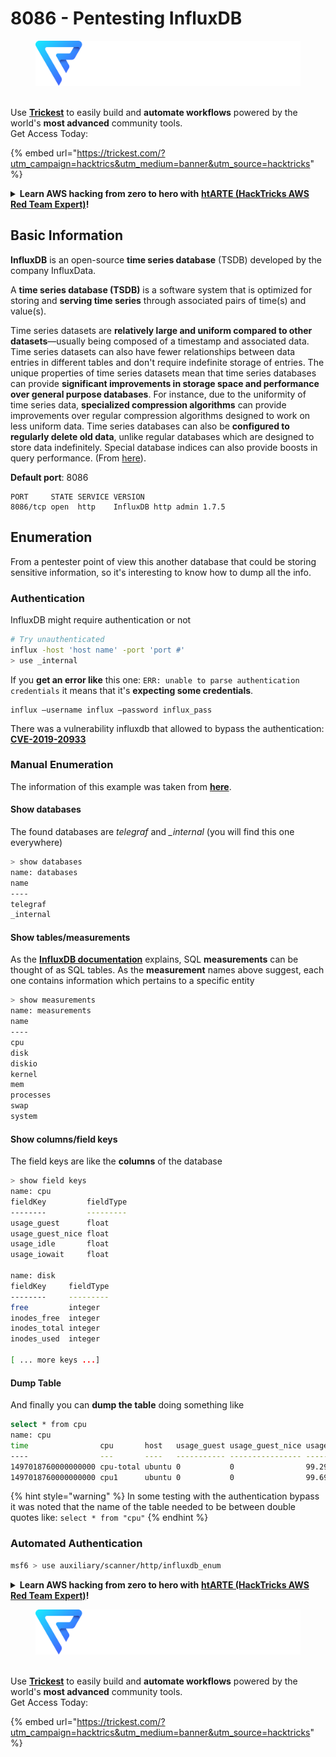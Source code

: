 # 8086 - Pentesting InfluxDB

<figure><img src="../.gitbook/assets/image (3) (1) (1) (1) (1).png" alt=""><figcaption></figcaption></figure>

\
Use [**Trickest**](https://trickest.com/?utm\_campaign=hacktrics\&utm\_medium=banner\&utm\_source=hacktricks) to easily build and **automate workflows** powered by the world's **most advanced** community tools.\
Get Access Today:

{% embed url="https://trickest.com/?utm_campaign=hacktrics&utm_medium=banner&utm_source=hacktricks" %}

<details>

<summary><strong>Learn AWS hacking from zero to hero with</strong> <a href="https://training.hacktricks.xyz/courses/arte"><strong>htARTE (HackTricks AWS Red Team Expert)</strong></a><strong>!</strong></summary>

Other ways to support HackTricks:

* If you want to see your **company advertised in HackTricks** or **download HackTricks in PDF** Check the [**SUBSCRIPTION PLANS**](https://github.com/sponsors/carlospolop)!
* Get the [**official PEASS & HackTricks swag**](https://peass.creator-spring.com)
* Discover [**The PEASS Family**](https://opensea.io/collection/the-peass-family), our collection of exclusive [**NFTs**](https://opensea.io/collection/the-peass-family)
* **Join the** 💬 [**Discord group**](https://discord.gg/hRep4RUj7f) or the [**telegram group**](https://t.me/peass) or **follow** me on **Twitter** 🐦 [**@carlospolopm**](https://twitter.com/carlospolopm)**.**
* **Share your hacking tricks by submitting PRs to the** [**HackTricks**](https://github.com/carlospolop/hacktricks) and [**HackTricks Cloud**](https://github.com/carlospolop/hacktricks-cloud) github repos.

</details>

## Basic Information

**InfluxDB** is an open-source **time series database** (TSDB) developed by the company InfluxData.

A **time series database (TSDB)** is a software system that is optimized for storing and **serving time series** through associated pairs of time(s) and value(s).

Time series datasets are **relatively large and uniform compared to other datasets**―usually being composed of a timestamp and associated data. Time series datasets can also have fewer relationships between data entries in different tables and don't require indefinite storage of entries. The unique properties of time series datasets mean that time series databases can provide **significant improvements in storage space and performance over general purpose databases**. For instance, due to the uniformity of time series data, **specialized compression algorithms** can provide improvements over regular compression algorithms designed to work on less uniform data. Time series databases can also be **configured to regularly delete old data**, unlike regular databases which are designed to store data indefinitely. Special database indices can also provide boosts in query performance. (From [here](https://en.wikipedia.org/wiki/Time\_series\_database)).

**Default port**: 8086

```
PORT     STATE SERVICE VERSION
8086/tcp open  http    InfluxDB http admin 1.7.5
```

## Enumeration

From a pentester point of view this another database that could be storing sensitive information, so it's interesting to know how to dump all the info.

### Authentication

InfluxDB might require authentication or not

```bash
# Try unauthenticated
influx -host 'host name' -port 'port #'
> use _internal
```

If you **get an error like** this one: `ERR: unable to parse authentication credentials` it means that it's **expecting some credentials**.

```
influx –username influx –password influx_pass
```

There was a vulnerability influxdb that allowed to bypass the authentication: [**CVE-2019-20933**](https://github.com/LorenzoTullini/InfluxDB-Exploit-CVE-2019-20933)

### Manual Enumeration

The information of this example was taken from [**here**](https://oznetnerd.com/2017/06/11/getting-know-influxdb/).

#### Show databases

The found databases are _telegraf_ and _\_internal_ (you will find this one everywhere)

```bash
> show databases
name: databases
name
----
telegraf
_internal
```

#### Show tables/measurements

As the [**InfluxDB documentation**](https://docs.influxdata.com/influxdb/v1.2/introduction/getting\_started/) explains, SQL **measurements** can be thought of as SQL tables. As the **measurement** names above suggest, each one contains information which pertains to a specific entity

```bash
> show measurements
name: measurements
name
----
cpu
disk
diskio
kernel
mem
processes
swap
system
```

#### Show columns/field keys

The field keys are like the **columns** of the database

```bash
> show field keys
name: cpu
fieldKey         fieldType
--------         ---------
usage_guest      float
usage_guest_nice float
usage_idle       float
usage_iowait     float

name: disk
fieldKey     fieldType
--------     ---------
free         integer
inodes_free  integer
inodes_total integer
inodes_used  integer

[ ... more keys ...]
```

#### Dump Table

And finally you can **dump the table** doing something like

```bash
select * from cpu
name: cpu
time                cpu       host   usage_guest usage_guest_nice usage_idle        usage_iowait        usage_irq usage_nice usage_softirq        usage_steal usage_system        usage_user
----                ---       ----   ----------- ---------------- ----------        ------------        --------- ---------- -------------        ----------- ------------        ----------
1497018760000000000 cpu-total ubuntu 0           0                99.297893681046   0                   0         0          0                    0           0.35105315947842414 0.35105315947842414
1497018760000000000 cpu1      ubuntu 0           0                99.69909729188728 0                   0         0          0                    0           0.20060180541622202 0.10030090270811101
```

{% hint style="warning" %}
In some testing with the authentication bypass it was noted that the name of the table needed to be between double quotes like: `select * from "cpu"`
{% endhint %}

### Automated Authentication

```bash
msf6 > use auxiliary/scanner/http/influxdb_enum
```

<details>

<summary><strong>Learn AWS hacking from zero to hero with</strong> <a href="https://training.hacktricks.xyz/courses/arte"><strong>htARTE (HackTricks AWS Red Team Expert)</strong></a><strong>!</strong></summary>

Other ways to support HackTricks:

* If you want to see your **company advertised in HackTricks** or **download HackTricks in PDF** Check the [**SUBSCRIPTION PLANS**](https://github.com/sponsors/carlospolop)!
* Get the [**official PEASS & HackTricks swag**](https://peass.creator-spring.com)
* Discover [**The PEASS Family**](https://opensea.io/collection/the-peass-family), our collection of exclusive [**NFTs**](https://opensea.io/collection/the-peass-family)
* **Join the** 💬 [**Discord group**](https://discord.gg/hRep4RUj7f) or the [**telegram group**](https://t.me/peass) or **follow** me on **Twitter** 🐦 [**@carlospolopm**](https://twitter.com/carlospolopm)**.**
* **Share your hacking tricks by submitting PRs to the** [**HackTricks**](https://github.com/carlospolop/hacktricks) and [**HackTricks Cloud**](https://github.com/carlospolop/hacktricks-cloud) github repos.

</details>

<figure><img src="../.gitbook/assets/image (3) (1) (1) (1) (1).png" alt=""><figcaption></figcaption></figure>

\
Use [**Trickest**](https://trickest.com/?utm\_campaign=hacktrics\&utm\_medium=banner\&utm\_source=hacktricks) to easily build and **automate workflows** powered by the world's **most advanced** community tools.\
Get Access Today:

{% embed url="https://trickest.com/?utm_campaign=hacktrics&utm_medium=banner&utm_source=hacktricks" %}
